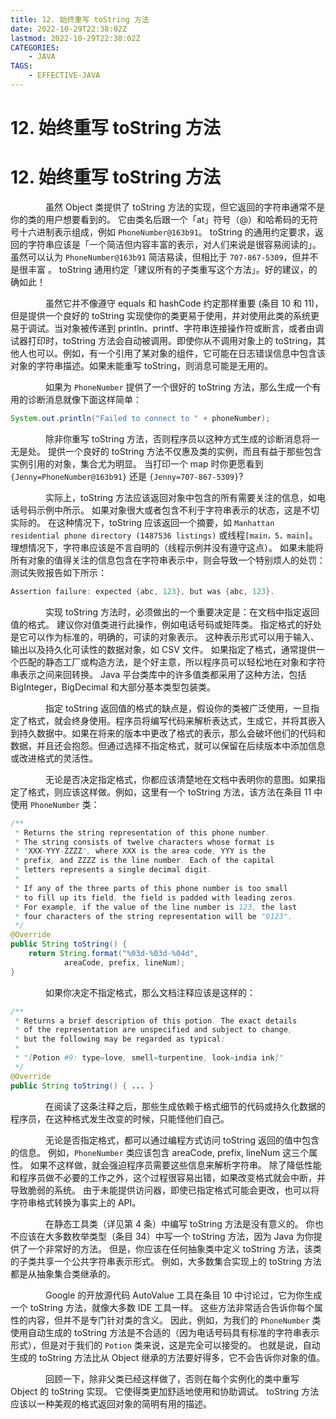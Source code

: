 ```yaml
---
title: 12. 始终重写 toString 方法
date: 2022-10-29T22:38:02Z
lastmod: 2022-10-29T22:38:02Z
CATEGORIES:
    - JAVA
TAGS:
    - EFFECTIVE-JAVA
---
```

# 12. 始终重写 toString 方法

# 12. 始终重写 toString 方法

　　　　虽然 Object 类提供了 toString 方法的实现，但它返回的字符串通常不是你的类的用户想要看到的。 它由类名后跟一个「at」符号（@）和哈希码的无符号十六进制表示组成，例如 `PhoneNumber@163b91`。 toString 的通用约定要求，返回的字符串应该是「一个简洁但内容丰富的表示，对人们来说是很容易阅读的」。虽然可以认为 `PhoneNumber@163b91` 简洁易读，但相比于 `707-867-5309`，但并不是很丰富 。 toString 通用约定「建议所有的子类重写这个方法」。好的建议，的确如此！

　　　　虽然它并不像遵守 equals 和 hashCode 约定那样重要 (条目 10 和 11)，但是提供一个良好的 toString 实现使你的类更易于使用，并对使用此类的系统更易于调试。当对象被传递到 println、printf、字符串连接操作符或断言，或者由调试器打印时，toString 方法会自动被调用。即使你从不调用对象上的 toString，其他人也可以。例如，有一个引用了某对象的组件，它可能在日志错误信息中包含该对象的字符串描述。如果未能重写 toString，则消息可能是无用的。

　　　　如果为 `PhoneNumber` 提供了一个很好的 toString 方法，那么生成一个有用的诊断消息就像下面这样简单：

```java
System.out.println("Failed to connect to " + phoneNumber);
```

　　　　除非你重写 toString 方法，否则程序员以这种方式生成的诊断消息将一无是处。 提供一个良好的 toString 方法不仅惠及类的实例，而且有益于那些包含实例引用的对象，集合尤为明显。 当打印一个 map 时你更愿看到 `{Jenny=PhoneNumber@163b91}` 还是 `{Jenny=707-867-5309}`?

　　　　实际上，toString 方法应该返回对象中包含的所有需要关注的信息，如电话号码示例中所示。 如果对象很大或者包含不利于字符串表示的状态，这是不切实际的。 在这种情况下，toString 应该返回一个摘要，如 `Manhattan residential phone directory (1487536 listings)` 或线程`[main，5，main]`。 理想情况下，字符串应该是不言自明的（线程示例并没有遵守这点）。 如果未能将所有对象的值得关注的信息包含在字符串表示中，则会导致一个特别烦人的处罚：测试失败报告如下所示：

```java
Assertion failure: expected {abc, 123}, but was {abc, 123}.
```

　　　　实现 toString 方法时，必须做出的一个重要决定是：在文档中指定返回值的格式。 建议你对值类进行此操作，例如电话号码或矩阵类。 指定格式的好处是它可以作为标准的，明确的，可读的对象表示。 这种表示形式可以用于输入、输出以及持久化可读性的数据对象，如 CSV 文件。 如果指定了格式，通常提供一个匹配的静态工厂或构造方法，是个好主意，所以程序员可以轻松地在对象和字符串表示之间来回转换。 Java 平台类库中的许多值类都采用了这种方法，包括 BigInteger，BigDecimal 和大部分基本类型包装类。

　　　　指定 toString 返回值的格式的缺点是，假设你的类被广泛使用，一旦指定了格式，就会终身使用。程序员将编写代码来解析表达式，生成它，并将其嵌入到持久数据中。如果在将来的版本中更改了格式的表示，那么会破坏他们的代码和数据，并且还会抱怨。但通过选择不指定格式，就可以保留在后续版本中添加信息或改进格式的灵活性。

　　　　无论是否决定指定格式，你都应该清楚地在文档中表明你的意图。如果指定了格式，则应该这样做。例如，这里有一个 toString 方法，该方法在条目 11 中使用 `PhoneNumber` 类：

```java
/**
 * Returns the string representation of this phone number.
 * The string consists of twelve characters whose format is
 * "XXX-YYY-ZZZZ", where XXX is the area code, YYY is the
 * prefix, and ZZZZ is the line number. Each of the capital
 * letters represents a single decimal digit.
 *
 * If any of the three parts of this phone number is too small
 * to fill up its field, the field is padded with leading zeros.
 * For example, if the value of the line number is 123, the last
 * four characters of the string representation will be "0123".
 */
@Override
public String toString() {
    return String.format("%03d-%03d-%04d",
            areaCode, prefix, lineNum);
}
```

　　　　如果你决定不指定格式，那么文档注释应该是这样的：

```java
/**
 * Returns a brief description of this potion. The exact details
 * of the representation are unspecified and subject to change,
 * but the following may be regarded as typical:
 *
 * "[Potion #9: type=love, smell=turpentine, look=india ink]"
 */
@Override
public String toString() { ... }
```

　　　　在阅读了这条注释之后，那些生成依赖于格式细节的代码或持久化数据的程序员，在这种格式发生改变的时候，只能怪他们自己。

　　　　无论是否指定格式，都可以通过编程方式访问 toString 返回的值中包含的信息。 例如，`PhoneNumber` 类应该包含 areaCode, prefix, lineNum 这三个属性。 如果不这样做，就会强迫程序员需要这些信息来解析字符串。 除了降低性能和程序员做不必要的工作之外，这个过程很容易出错，如果改变格式就会中断，并导致脆弱的系统。 由于未能提供访问器，即使已指定格式可能会更改，也可以将字符串格式转换为事实上的 API。

　　　　在静态工具类（详见第 4 条）中编写 toString 方法是没有意义的。 你也不应该在大多数枚举类型（条目 34）中写一个 toString 方法，因为 Java 为你提供了一个非常好的方法。 但是，你应该在任何抽象类中定义 toString 方法，该类的子类共享一个公共字符串表示形式。 例如，大多数集合实现上的 toString 方法都是从抽象集合类继承的。

　　　　Google 的开放源代码 AutoValue 工具在条目 10 中讨论过，它为你生成一个 toString 方法，就像大多数 IDE 工具一样。 这些方法非常适合告诉你每个属性的内容，但并不是专门针对类的含义。 因此，例如，为我们的 `PhoneNumber` 类使用自动生成的 toString 方法是不合适的（因为电话号码具有标准的字符串表示形式），但是对于我们的 `Potion` 类来说，这是完全可以接受的。 也就是说，自动生成的 toString 方法比从 Object 继承的方法要好得多，它不会告诉你对象的值。

　　　　回顾一下，除非父类已经这样做了，否则在每个实例化的类中重写 Object 的 toString 实现。 它使得类更加舒适地使用和协助调试。 toString 方法应该以一种美观的格式返回对象的简明有用的描述。
